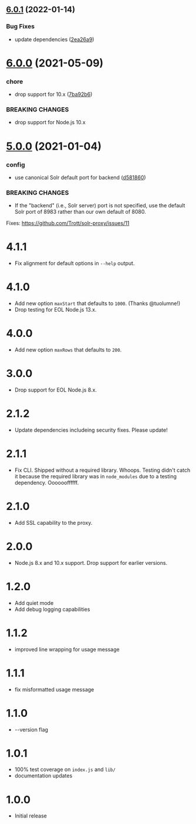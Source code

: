 ## [6.0.1](https://github.com/Trott/solr-proxy/compare/v6.0.0...v6.0.1) (2022-01-14)


### Bug Fixes

* update dependencies ([2ea26a9](https://github.com/Trott/solr-proxy/commit/2ea26a9fd349039da39cfaec2ba546c5791aedc7))

# [6.0.0](https://github.com/Trott/solr-proxy/compare/v5.0.0...v6.0.0) (2021-05-09)


### chore

* drop support for 10.x ([7ba92b6](https://github.com/Trott/solr-proxy/commit/7ba92b67b526a2371a1f5ed703700eb8a594cf62))


### BREAKING CHANGES

* drop support for Node.js 10.x

# [5.0.0](https://github.com/Trott/solr-proxy/compare/v4.1.1...v5.0.0) (2021-01-04)


### config

* use canonical Solr default port for backend ([d581860](https://github.com/Trott/solr-proxy/commit/d5818609380394bd6eb944e340c052f15ab0ff43))


### BREAKING CHANGES

* If the "backend" (i.e., Solr server) port is not
specified, use the default Solr port of 8983 rather than our own default
of 8080.

Fixes: https://github.com/Trott/solr-proxy/issues/11

4.1.1
=====

* Fix alignment for default options in `--help` output.

4.1.0
=====

* Add new option `maxStart` that defaults to `1000`. (Thanks @tuolumne!)
* Drop testing for EOL Node.js 13.x.

4.0.0
=====

* Add new option `maxRows` that defaults to `200`.

3.0.0
=====

* Drop support for EOL Node.js 8.x.

2.1.2
=====

* Update dependencies includeing security fixes. Please update!

2.1.1
=====

* Fix CLI. Shipped without a required library. Whoops. Testing didn't catch it
  because the required library was in `node_modules` due to a testing
  dependency.  Ooooooffffff.

2.1.0
=====

* Add SSL capability to the proxy.

2.0.0
=====

* Node.js 8.x and 10.x support. Drop support for earlier versions.

1.2.0
=====

* Add quiet mode
* Add debug logging capabilities

1.1.2
=====

* improved line wrapping for usage message

1.1.1
=====

* fix misformatted usage message

1.1.0
=====

* --version flag

1.0.1
=====

* 100% test coverage on `index.js` and `lib/`
* documentation updates

1.0.0
=====

* Initial release
